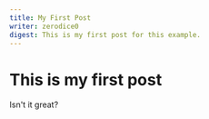 ```yaml
---
title: My First Post
writer: zerodice0
digest: This is my first post for this example.
---
```


# This is my first post

Isn't it great?